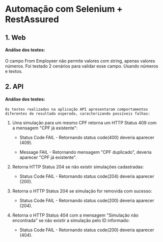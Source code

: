 # Automação com Selenium + RestAssured

## 1. Web

#### Análise dos testes:

O campo From Employeer não permite valores com string, apenas valores números.
Foi testado 2 cenários para validar esse campo. Usando números e textos.




## 2. API

#### Análise dos testes:

```Os testes realizados na aplicação API apresentaram comportamentos diferentes do resultado esperado, caracterizando possíveis falhas:```

1. Uma simulação para um mesmo CPF retorna um HTTP Status 409 com a mensagem 
"CPF já existente":

   * Status Code FAIL - Retornando status code(400) deveria aparecer (409).
   
   * Message FAIL - Retornando mensagem "CPF duplicado", deveria aparecer "CPF já existente".
   
   
2.  Retorna HTTP Status 204 se não existir simulações cadastradas:

    *   Status Code FAIL - Retornando status code(204) deveria aparecer (200).

3. Retorna o HTTP Status 204 se simulação for removida com sucesso:

   * Status Code FAIL - Retornando status code(200) deveria aparecer (204).

4. Retorna o HTTP Status 404 com a mensagem "Simulação não encontrada" se não existir a simulação pelo ID informado:

   * Status Code FAIL - Retornando status code(200) deveria aparecer (404).

